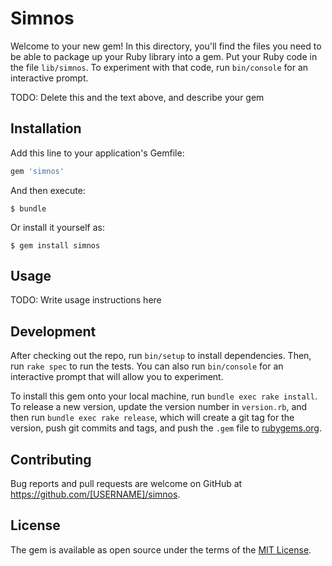 # Simnos

Welcome to your new gem! In this directory, you'll find the files you need to be able to package up your Ruby library into a gem. Put your Ruby code in the file `lib/simnos`. To experiment with that code, run `bin/console` for an interactive prompt.

TODO: Delete this and the text above, and describe your gem

## Installation

Add this line to your application's Gemfile:

```ruby
gem 'simnos'
```

And then execute:

    $ bundle

Or install it yourself as:

    $ gem install simnos

## Usage

TODO: Write usage instructions here

## Development

After checking out the repo, run `bin/setup` to install dependencies. Then, run `rake spec` to run the tests. You can also run `bin/console` for an interactive prompt that will allow you to experiment.

To install this gem onto your local machine, run `bundle exec rake install`. To release a new version, update the version number in `version.rb`, and then run `bundle exec rake release`, which will create a git tag for the version, push git commits and tags, and push the `.gem` file to [rubygems.org](https://rubygems.org).

## Contributing

Bug reports and pull requests are welcome on GitHub at https://github.com/[USERNAME]/simnos.


## License

The gem is available as open source under the terms of the [MIT License](http://opensource.org/licenses/MIT).

